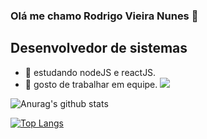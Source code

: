 

### Olá me chamo Rodrigo Vieira Nunes 👋
## Desenvolvedor de sistemas

- 🔭 estudando nodeJS e reactJS.
- 🤝 gosto de trabalhar em equipe. 
 [<img src="https://img.shields.io/badge/linkedin-%230077B5.svg?&style=for-the-badge&logo=linkedin&logoColor=white" />](https://www.linkedin.com/in/rodrigo-vieira-174b931b2/)



![Anurag's github stats](https://github-readme-stats.vercel.app/api?username=rodrigo12663&show_icons=true&theme=radical)


 
[![Top Langs](https://github-readme-stats.vercel.app/api/top-langs/?username=rodrigo12663&layout=compact)](https://github.com/rodrigo12663/github-readme-stats)







